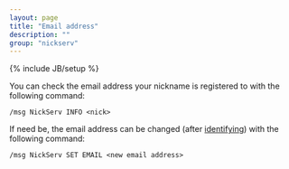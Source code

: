 ```yaml
---
layout: page
title: "Email address"
description: ""
group: "nickserv"
---
```

{% include JB/setup %}

You can check the email address your nickname is registered to with the following command:

    /msg NickServ INFO <nick>

If need be, the email address can be changed (after [identifying](identifying.html)) with the following command:

    /msg NickServ SET EMAIL <new email address>
